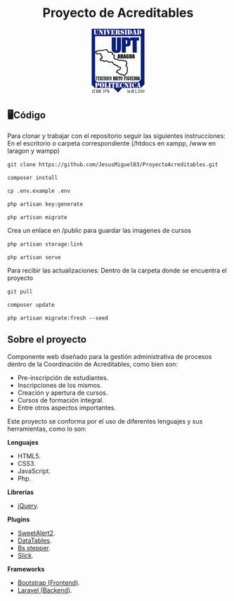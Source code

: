 <h1 align="center">Proyecto de Acreditables</h1>

<p align="center">
    <img src="./public/vendor/img/logo.png" width="120" height="150">
</p>

## 🖥Código

Para clonar y trabajar con el repositorio seguir las siguientes instrucciones:
En el escritorio o carpeta correspondiente (/htdocs en xampp, /www en laragon y wampp)
```
git clone https://github.com/JesusMiguel03/ProyectoAcreditables.git
```
```
composer install
```
```
cp .env.example .env
```
```
php artisan key:generate
```
```
php artisan migrate
```
Crea un enlace en /public para guardar las imagenes de cursos
```
php artisan storage:link
```
```
php artisan serve
```
Para recibir las actualizaciones:
Dentro de la carpeta donde se encuentra el proyecto
```
git pull
```
```
composer update
```
```
php artisan migrate:fresh --seed
```

## Sobre el proyecto

Componente web diseñado para la gestión administrativa de procesos dentro de la Coordinación de Acreditables, como bien son:

- Pre-inscripción de estudiantes.
- Inscripciones de los mismos.
- Creación y apertura de cursos.
- Cursos de formación integral.
- Entre otros aspectos importantes.

Este proyecto se conforma por el uso de diferentes lenguajes y sus herramientas, como lo son:

**Lenguajes**
- HTML5.
- CSS3.
- JavaScript.
- Php.

**Librerías**
- [jQuery](https://jquery.com/download/).

**Plugins**
- [SweetAlert2](https://sweetalert2.github.io).
- [DataTables](https://datatables.net).
- [Bs stepper](https://johann-s.github.io/bs-stepper/).
- [Slick](http://kenwheeler.github.io/slick/).

**Frameworks**
- [Bootstrap (Frontend)](https://getbootstrap.com/docs/4.6/getting-started/introduction/).
- [Laravel (Backend)](https://laravel.com/docs/8.x/installation).
